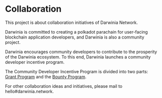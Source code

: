 # Collaboration
This project is about collaboration initiatives of Darwinia Network.



Darwinia is committed to creating a polkadot parachain for user-facing blockchain application developers, and Darwinia is also a community project. 

Darwinia encourages community developers to contribute to the prosperity of the Darwinia ecosystem. To this end, Darwinia launches a community developer incentive program.

The Community Developer Incentive Program is divided into two parts: [Grant Program](./grant/README.md) and the [Bounty Program](./bounty/README.md).



For other collaboration ideas and initiatives, please mail to hello#darwinia.network.